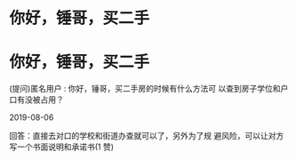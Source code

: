 # 你好，锤哥，买二手

# 你好，锤哥，买二手

(提问)匿名用户 : 你好，锤哥，买二手房的时候有什么方法可 以查到房子学位和户口有没被占用？

2019-08-06

回答：直接去对口的学校和街道办查就可以了，另外为了规 避风险，可以让对方写一个书面说明和承诺书(1 赞)